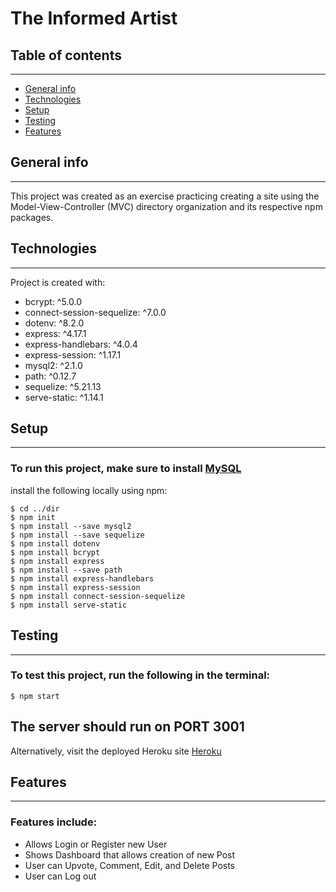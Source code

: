 # The Informed Artist

## Table of contents
--------------------
* [General info](#general-info)
* [Technologies](#technologies)
* [Setup](#setup)
* [Testing](#testing)
* [Features](#features)

## General info
--------------------
This project was created as an exercise practicing creating a site using the Model-View-Controller (MVC) directory organization
and its respective npm packages.
	
## Technologies
--------------------
Project is created with:
* bcrypt: ^5.0.0
* connect-session-sequelize: ^7.0.0
* dotenv: ^8.2.0
* express: ^4.17.1
* express-handlebars: ^4.0.4
* express-session: ^1.17.1
* mysql2: ^2.1.0
* path: ^0.12.7
* sequelize: ^5.21.13
* serve-static: ^1.14.1
	
## Setup
--------------------
### To run this project, make sure to install [MySQL](https://www.mysql.com/downloads/)

install the following locally using npm:

```
$ cd ../dir
$ npm init
$ npm install --save mysql2
$ npm install --save sequelize
$ npm install dotenv
$ npm install bcrypt
$ npm install express
$ npm install --save path
$ npm install express-handlebars
$ npm install express-session
$ npm install connect-session-sequelize
$ npm install serve-static
```

## Testing
--------------------
### To test this project, run the following in the terminal:
```
$ npm start
```
The server should run on PORT 3001
--------------------
Alternatively, visit the deployed Heroku site [Heroku](https://dashboard.heroku.com/)

## Features
--------------------
### Features include:
* Allows Login or Register new User
* Shows Dashboard that allows creation of new Post
* User can Upvote, Comment, Edit, and Delete Posts
* User can Log out